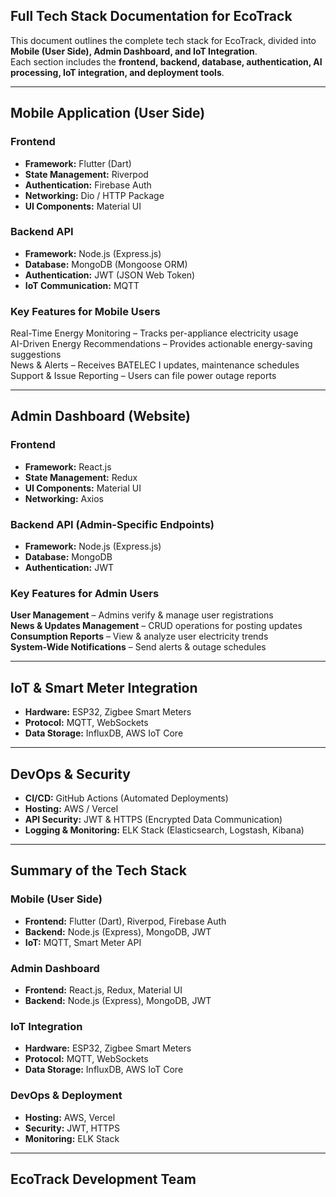 ## Full Tech Stack Documentation for EcoTrack

This document outlines the complete tech stack for EcoTrack, divided into **Mobile (User Side), Admin Dashboard, and IoT Integration**.  
Each section includes the **frontend, backend, database, authentication, AI processing, IoT integration, and deployment tools**.

---

## Mobile Application (User Side)

### **Frontend**
- **Framework:** Flutter (Dart)
- **State Management:** Riverpod
- **Authentication:** Firebase Auth
- **Networking:** Dio / HTTP Package
- **UI Components:** Material UI

### **Backend API**
- **Framework:** Node.js (Express.js)
- **Database:** MongoDB (Mongoose ORM)
- **Authentication:** JWT (JSON Web Token)
- **IoT Communication:** MQTT

### **Key Features for Mobile Users**
 Real-Time Energy Monitoring – Tracks per-appliance electricity usage  
 AI-Driven Energy Recommendations – Provides actionable energy-saving suggestions  
 News & Alerts – Receives BATELEC I updates, maintenance schedules  
 Support & Issue Reporting – Users can file power outage reports  

---

## Admin Dashboard (Website)

### **Frontend**
- **Framework:** React.js
- **State Management:** Redux
- **UI Components:** Material UI
- **Networking:** Axios

### **Backend API (Admin-Specific Endpoints)**
- **Framework:** Node.js (Express.js)
- **Database:** MongoDB
- **Authentication:** JWT

### **Key Features for Admin Users**
 **User Management** – Admins verify & manage user registrations  
 **News & Updates Management** – CRUD operations for posting updates  
 **Consumption Reports** – View & analyze user electricity trends  
 **System-Wide Notifications** – Send alerts & outage schedules  

---

## IoT & Smart Meter Integration

- **Hardware:** ESP32, Zigbee Smart Meters
- **Protocol:** MQTT, WebSockets
- **Data Storage:** InfluxDB, AWS IoT Core

---

## DevOps & Security

- **CI/CD:** GitHub Actions (Automated Deployments)
- **Hosting:** AWS / Vercel
- **API Security:** JWT & HTTPS (Encrypted Data Communication)
- **Logging & Monitoring:** ELK Stack (Elasticsearch, Logstash, Kibana)

---

## Summary of the Tech Stack

### **Mobile (User Side)**
- **Frontend:** Flutter (Dart), Riverpod, Firebase Auth
- **Backend:** Node.js (Express), MongoDB, JWT
- **IoT:** MQTT, Smart Meter API

### **Admin Dashboard**
- **Frontend:** React.js, Redux, Material UI
- **Backend:** Node.js (Express), MongoDB, JWT

### **IoT Integration**
- **Hardware:** ESP32, Zigbee Smart Meters
- **Protocol:** MQTT, WebSockets
- **Data Storage:** InfluxDB, AWS IoT Core

### **DevOps & Deployment**
- **Hosting:** AWS, Vercel
- **Security:** JWT, HTTPS
- **Monitoring:** ELK Stack

---

## EcoTrack Development Team
